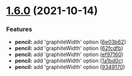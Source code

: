 # [1.6.0](https://github.com/study-study-study/study-css/compare/v1.5.0...v1.6.0) (2021-10-14)


### Features

* **pencil:** add 'graphiteWidth' option ([6e03b62](https://github.com/study-study-study/study-css/commit/6e03b626a3ea691a5b73e296409b85866c88242e))
* **pencil:** add 'graphiteWidth' option ([62fcdfb](https://github.com/study-study-study/study-css/commit/62fcdfb90b77e1c0ed6505f059c60a467c68e667))
* **pencil:** add 'graphiteWidth' option ([ef97160](https://github.com/study-study-study/study-css/commit/ef97160899e4ab02e219055bc9bac05d6ec776fb))
* **pencil:** add 'graphiteWidth' option ([1a1bd0c](https://github.com/study-study-study/study-css/commit/1a1bd0c2006d59b4b8f1f4b5515263ee4da6ca86))
* **pencil:** add 'graphiteWidth' option ([9349170](https://github.com/study-study-study/study-css/commit/934917005ac0dba89455c4a6c294feeb54a602d6))
